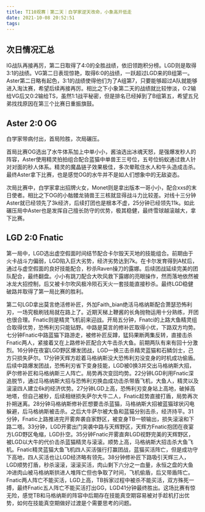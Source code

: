 ```yaml
---
title: TI10观赛｜第二天｜白学家逆天改命，小象高开低走
date: 2021-10-08 20:52:51
tags:
---
```


## 次日情况汇总

IG战队再接再厉，第二日取得了4:0的全胜战绩，依旧领跑积分榜。LGD则是取得3:1的战绩。VG第二日表现惊艳，取得6:0的战绩，一跃超过LGD来的B组第一。Aster第二日略有起色，3:1的战绩使得他们为了A组第7，只要能够超过A队就能够进入淘汰赛，希望后续再接再厉。相比之下小象第二天的战绩就比较惨淡，0:2输给VG后又0:2输给TS，虽然1:1战平秘密，但是排名已经掉到了B组第五，希望五兄弟找找原因在第三个比赛日重振旗鼓。

## Aster 2:0 OG

白学家带病付出，首局险胜，次局碾压。

首局比赛OG选出了水牛体系加上中单小小，酱油选出冰魂天怒，是强爆发秒人的阵容，Aster使用精灵拍拍组合配合蓝猫中单兽王三号位，五号位蚂蚁通过救人针对对面的秒人体系。精灵的魔晶链子效果极佳，多次晕眩住水人和牛头造成击杀。最终Aster拿下比赛，也是感觉OG的水牛并不是如人们想象中的无敌姿态。

次局比赛中，白学家拿出招牌火女，Monet则是拿出版本一哥小小，配合xxs的末日使者。相比之下OG的小骷髅龙骑兽王三核就显得战斗力比较差。对线十三分钟Aster就已经领先了3k经济，后续打团也是根本不虚，25分钟已经领先11k。如此碾压局中Aster也是发挥自己擅长防守的优势，极其稳健，最终雪球越滚越大，拿下比赛。

## LGD 2:0 Fnatic

第一局中，LGD选出虚空假面时间结节配合卡尔毁天灭地的技能组合。前期由于火卡战斗力偏弱，LGD陷入巨大劣势，经济劣势达到7k。在卡尔发育得到A杖后，通过与虚空假面的良好技能配合，秒杀Raven操刀的露娜。后续团战延续完美的团队配合，最终翻盘。小小有跳刀配合大吹风救下露娜的亮眼操作，然而落地依然被冰龙大招控制，后又被卡尔吹风极冷陨石天火一套技能直接秒杀。最终LGD稳健破路并取得了第一局比赛的胜利。

第二句LGD拿出莫言绝活修补匠，外加Faith_bian绝活马格纳斯配合萧瑟恐怖利刃，一场究极刷钱局就在路上了。近期天梯上鞭酱的长角抛物运用十分熟练，开团也很合理。Fnatic则是精灵飞机前来迎战。开局五分钟，Fnatci的上路大鱼精灵组合取得优势，恐怖利刃只能钻野。中路是莫言的修补匠取得小优，下路双方均势。七分钟Fnatic中路蓝猫下路游走，被修补匠反蹲，猛犸果断两集反转，直接击杀Fnatic两人，紧接着又在上路修补匠配合大牛击杀大鱼。前期两队有来有回十分激烈。16分钟在夜宴LGD野区爆发团战，LGD一换三击杀精灵蓝猫和石鳞剑士，己方只损失萨尔。17分钟天辉方趁着马格纳斯没大恐怖利刃没变身的时机成功偷盾。后续中路爆发团战，恐怖利刃省下变身技能，LGD被0换3并交出马格纳斯大招，萨尔修补匠和马格纳斯三人阵亡。局势再次变回均势。22分钟LGD利用Fnatic深追脱节，通过马格纳斯大招与恐怖利刃换血成功击杀带盾飞机，大鱼人，精灵以及滚滚四人建立6k的经济优势。27分钟LGD上高，恐怖利刃变身站上高地，破掉高地塔，但自己被秒，后续相继损失萨尔大牛二人，Fnatic趁势直接打盾，局势再次扑朔迷离。28分钟马格纳斯修补匠想要击杀蓝猫，马格纳斯大招被蓝猫球状闪电躲避，后马格纳斯被击杀。之后大牛萨尔被大鱼和蓝猫分别击杀，经济持平。31分钟，Fnatic上路推进完开雾奔袭自家野区，被变身TB一顿输出，损失滚滚和下路二塔。33分钟，LGD开雾出门突袭中路与天辉野区，天辉方Fnatic抱团在夜宴方LGD野区龟缩，LGD扑空。35分钟Fnatic开雾直奔LGD视野完美的天辉野区，被LGD以大牛的代价击杀蓝猫精灵与滚滚。顺势上高，马格纳斯大招击杀大鱼飞机。Fnatic精灵蓝猫大鱼飞机四人买活强行打赢团战，蓝猫买活阵亡，但是成功守下高地，四人买活也让LGD经济略有领先。38分钟修补匠下路吸引天辉三人，LGD顺势打盾，秒杀滚滚，滚滚买活，肉山剩下六分之一血量，永恒之盘的大鱼冲进肉山被马格纳斯拱进人堆阵亡但也争取了时间，飞机偷盾，后又带盾阵亡。Fnatic两人阵亡不能买活，LGD上高，TB拆家过程中被杀不能买活，双方殊死一搏，最终Fnatic五人阵亡不能买活打出GG，LGD41分钟最终胜出。这场比赛有惊无险，感觉TB和马格纳斯的阵容中后期存在技能真空期容易被对手趁机打出优势，如何在技能真空期做好过渡是个需要思考的问题。

